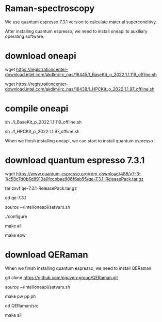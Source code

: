 # Raman-spectroscopy

We use quantum espresso 7.3.1 version to calculate material superconditivy.

After installing quantum espresso, we need to install oneapi to auxiliary operating software.

# download oneapi

wget https://registrationcenter-download.intel.com/akdlm/irc_nas/18445/l_BaseKit_p_2022.1.1.119_offline.sh

wget https://registrationcenter-download.intel.com/akdlm/irc_nas/18438/l_HPCKit_p_2022.1.1.97_offline.sh

# compile oneapi

sh ./l_BaseKit_p_2022.1.1.119_offline.sh

sh ./l_HPCKit_p_2022.1.1.97_offline.sh

When we finish installing oneapi, we can start to install quantum espresso

# download quantum espresso 7.3.1

wget https://www.quantum-espresso.org/rdm-download/488/v7-3-1/c58c7d0b6d8913a0fccbbae906f6ab55/qe-7.3.1-ReleasePack.tar.gz

tar zxvf qe-7.3.1-ReleasePack.tar.gz

cd qe-7.3.1

source ~/intel/oneapi/setvars.sh

./configure

make all

make epw

# download QERaman

When we finish installing quantum espresso, we need to install QERaman

git clone https://github.com/nguyen-group/QERaman.git

source ~/intel/oneapi/setvars.sh

make pw pp ph

cd QERaman/src

make all

